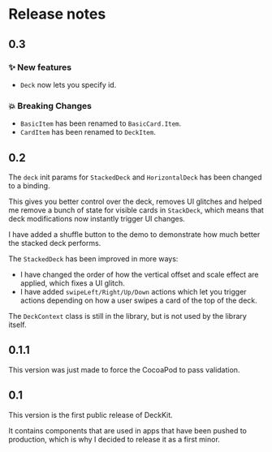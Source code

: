 # Release notes


## 0.3

### ✨ New features

* `Deck` now lets you specify id.


### 💥 Breaking Changes

* `BasicItem` has been renamed to `BasicCard.Item`.
* `CardItem` has been renamed to `DeckItem`.



## 0.2

The `deck` init params for `StackedDeck` and `HorizontalDeck` has been changed to a binding.

This gives you better control over the deck, removes UI glitches and helped me remove a bunch of state for visible cards in `StackDeck`, which means that deck modifications now instantly trigger UI changes. 

I have added a shuffle button to the demo to demonstrate how much better the stacked deck performs.

The `StackedDeck` has been improved in more ways:

* I have changed the order of how the vertical offset and scale effect are applied, which fixes a UI glitch.
* I have added `swipeLeft/Right/Up/Down` actions which let you trigger actions depending on how a user swipes a card of the top of the deck.

The `DeckContext` class is still in the library, but is not used by the library itself.



## 0.1.1

This version was just made to force the CocoaPod to pass validation. 



## 0.1

This version is the first public release of DeckKit. 

It contains components that are used in apps that have been pushed to production, which is why I decided to release it as a first minor.
